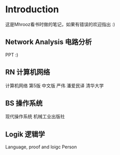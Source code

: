# Introduction
这是Mhrooz看书时做的笔记，如果有错误的欢迎指出 :)

## Network Analysis 电路分析

PPT :)

## RN 计算机网络

计算机网络 第5版 中文版 严伟 潘爱民译 清华大学

## BS 操作系统

现代操作系统 机械工业出版社

## Logik 逻辑学

Language, proof and loigc Person

